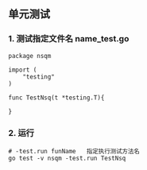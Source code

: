 ## 单元测试
### 1. 测试指定文件名 name_test.go
```golang
package nsqm

import (
    "testing"
)

func TestNsq(t *testing.T){

}

```
### 2. 运行
```shell
# -test.run funName   指定执行测试方法名
go test -v nsqm -test.run TestNsq

```




